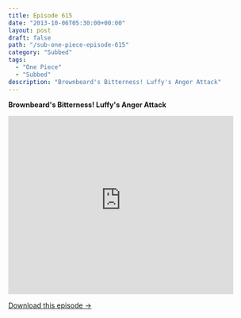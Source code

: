 ```yaml
---
title: Episode 615
date: "2013-10-06T05:30:00+00:00"
layout: post
draft: false
path: "/sub-one-piece-episode-615"
category: "Subbed"
tags:
  - "One Piece"
  - "Subbed"
description: "Brownbeard's Bitterness! Luffy's Anger Attack"
---
```


**Brownbeard's Bitterness! Luffy's Anger Attack**

<iframe width="640" height="360" src="https://www.rapidvideo.com/e/G6FRPFU5SG" frameborder="0" marginwidth=0 marginheight=0 scrolling=no allowfullscreen style="max-width:90%;"></iframe>

<a href="http://ouo.io/qs/eCodkFEQ?s=https://www.rapidvideo.com/d/G6FRPFU5SG" class="styled_a">Download this episode →</a>

